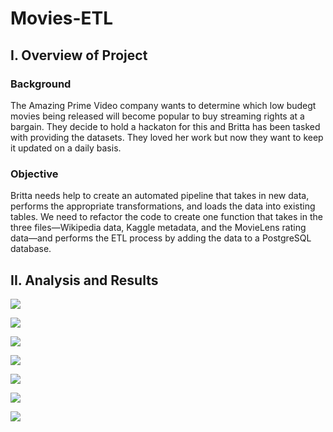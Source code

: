 # Movies-ETL

## I. Overview of Project

### Background
The Amazing Prime Video company wants to determine which low budegt movies being released will become popular to buy streaming rights at a bargain. They decide to hold a hackaton for this and Britta has been tasked with providing the datasets. They loved her work but now they want to keep it updated on a daily basis.

### Objective
Britta needs help to create an automated pipeline that takes in new data, performs the appropriate transformations, and loads the data into existing tables. We need to refactor the code to create one function that takes in the three files—Wikipedia data, Kaggle metadata, and the MovieLens rating data—and performs the ETL process by adding the data to a PostgreSQL database.


## II. Analysis and Results

![](1.wiki_movies_df.PNG)

![](1.kaggle_metadata_df.PNG)

![](1.ratings_df.PNG)

![](2.wiki_movies_df.PNG)

![](2.wiki_movies_df.columns.PNG)

![](3.movies_with_ratings.PNG)

![](3.movies_df.PNG)

